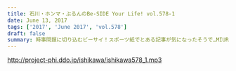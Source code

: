 ```yaml
---
title: 石川・ホンマ・ぶるんのBe-SIDE Your Life! vol.578-1
date: June 13, 2017
tags: ['2017', 'June 2017', 'vol.578']
draft: false
summary: 時事問題に切り込むビーサイ！スポーツ紙でとある記事が気になったそうで…MIURA
---
```


http://project-phi.ddo.jp/ishikawa/ishikawa578_1.mp3
